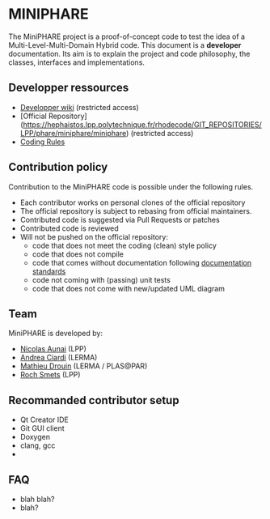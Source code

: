 
MINIPHARE
=========


The MiniPHARE project is a proof-of-concept code to test the idea of a Multi-Level-Multi-Domain Hybrid code.
This document is a **developer** documentation. Its aim is to explain the project and code philosophy, the classes, interfaces and implementations.


## Developper ressources

* [Developper wiki](https://hephaistos.lpp.polytechnique.fr/redmine/projects/hyb-par) (restricted access)
* [Official Repository] (https://hephaistos.lpp.polytechnique.fr/rhodecode/GIT_REPOSITORIES/LPP/phare/miniphare/miniphare) (restricted access)
* [Coding Rules](codingrules.md)


## Contribution policy

Contribution to the MiniPHARE code is possible under the following rules.

* Each contributor works on personal clones of the official repository
* The official repository is subject to rebasing from official maintainers.
* Contributed code is suggested via Pull Requests or patches
* Contributed code is reviewed
* Will not be pushed on the official repository:
    * code that does not meet the coding (clean) style policy
    * code that does not compile
    * code that comes without documentation following [documentation standards](docstandards.md)
    * code not coming with (passing) unit tests
    * code that does not come with new/updated UML diagram



## Team

MiniPHARE is developed by:

* [Nicolas Aunai](http://www.nicolasaunai.com) (LPP)
* [Andrea Ciardi](https://sites.google.com/site/andreaciardihomepage/home) (LERMA)
* [Mathieu Drouin](https://www.scholar.live/citations?user=RplJJEQAAAAJ&hl=en)  (LERMA / PLAS\@PAR)
* [Roch Smets](http://www.lpp.fr/-Roch-Smets,264-) (LPP)


## Recommanded contributor setup

* Qt Creator IDE
* Git GUI client
* Doxygen
* clang, gcc
* 


## FAQ

* blah blah?
* blah?


